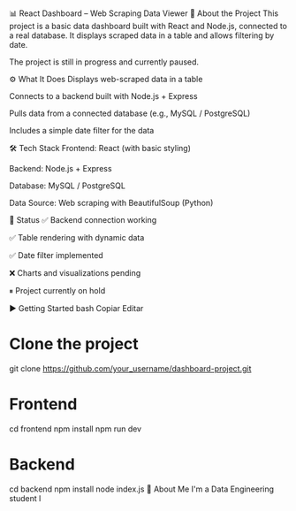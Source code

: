 📊 React Dashboard – Web Scraping Data Viewer
📌 About the Project
This project is a basic data dashboard built with React and Node.js, connected to a real database. It displays scraped data in a table and allows filtering by date.

The project is still in progress and currently paused.

⚙️ What It Does
Displays web-scraped data in a table

Connects to a backend built with Node.js + Express

Pulls data from a connected database (e.g., MySQL / PostgreSQL)

Includes a simple date filter for the data

🛠️ Tech Stack
Frontend: React (with basic styling)

Backend: Node.js + Express

Database: MySQL / PostgreSQL

Data Source: Web scraping with BeautifulSoup (Python)

🚧 Status
✅ Backend connection working

✅ Table rendering with dynamic data

✅ Date filter implemented

❌ Charts and visualizations pending

⏸ Project currently on hold

▶️ Getting Started
bash
Copiar
Editar
# Clone the project
git clone https://github.com/your_username/dashboard-project.git

# Frontend
cd frontend
npm install
npm run dev

# Backend
cd backend
npm install
node index.js
🙋 About Me
I'm a Data Engineering student l
